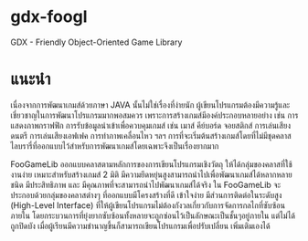 # gdx-foogl
GDX - Friendly Object-Oriented Game Library 

# แนะนำ
เนื่องจากการพัฒนาเกมส์ด้วยภาษา JAVA นั้นไม่ใช่เรื่องที่ง่ายนัก ผู้เขียนโปรแกรมต้องมีความรู้และเชี่ยวชาญในการพัฒนาโปรแกรมมากพอสมควร เพราะการสร้างเกมส์มีองค์ประกอบหลายอย่าง เช่น การแสดงภาพกราฟฟิก การรับข้อมูลนำเข้าเพื่อควบคุมเกมส์ เช่น เมาส์ คีย์บอร์ด จอยสติกส์ การเล่นเสียงดนตรี การเล่นเสียงเอฟเฟค การทำภาพเคลื่อนไหว ฯลฯ การที่จะเริ่มต้นสร้างเกมส์โดยที่ไม่มีชุดคลาสไลบรารี่ที่ออกแบบไว้สำหรับการพัฒนาเกมส์โดยเฉพาะจึงเป็นเรื่องยากมาก

FooGameLib ออกแบบคลาสตามหลักการของการเขียนโปรแกรมเชิงวัตถุ ให้ได้กลุ่มของคลาสที่ใช้งานง่าย เหมาะสำหรับสร้างเกมส์ 2 มิติ มีความยึดหยุ่นสูงสามารถนำไปเพื่อพัฒนาเกมส์ได้หลากหลายชนิด มีประสิทธิภาพ และ มีคุณภาพที่จะสามารถนำไปพัฒนาเกมส์ได้จริง ใน FooGameLib จะประกอบด้วยกลุ่มของคลาสต่างๆ ที่ออกแบบมีโครงสร้างที่ดี เข้าใจง่าย มีส่วนการติดต่อในระดับสูง (High-Level Interface) ที่ให้ผู้เขียนโปรแกรมไม่ต้องกังวลเกี่ยวกับการจัดการกลไกที่ซับซ้อนภายใน โดยกระบวนการที่ยุ่งยากซับซ้อนทั้งหลายจะถูกซ่อนไว้เป็นลักษณะเป็นชั้นๆอยู่ภายใน แต่ไม่ได้ถูกปิดบัง เมื่อผู้เรียนมีความชำนาญขึ้นก็สามารถเขียนโปรแกรมเพื่อปรับเปลี่ยน เพิ่มเติมเองได้
